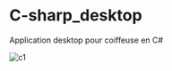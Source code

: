 # C-sharp_desktop
Application desktop pour coiffeuse en C#

![c1](https://user-images.githubusercontent.com/67880193/114786726-a10d2280-9d4c-11eb-8d55-f79cd629a2a6.PNG)
